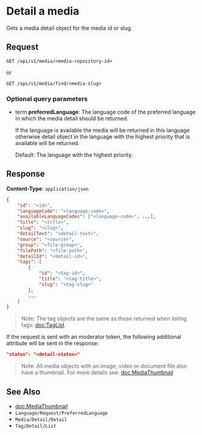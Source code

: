 # Detail a media

Gets a media detail object for the media id or slug.

## Request

    GET /api/v1/media/<media-repository-id>

or

    GET /api/v1/media/find/<media-slug>

### Optional query parameters

- term **preferredLanguage**: The language code of the preferred language in which the media detail should be returned. 

    If the language is available the media will be returned in this language otherwise detail object in the language with the highest priority that is available will be returned. 

    Default: The language with the highest priority.  

## Response

**Content-Type**: `application/json`

```json
{
    "id": "<id>",
    "languageCode": "<language-code>",
    "availableLanguageCodes": ["<language-code>", ...],
    "title": "<title>",
    "slug": "<slug>",
    "detailText": "<detail-text>",
    "source": "<source>",
    "group": "<file-group>",
    "filePath": "<file-path>",
    "detailId": "<detail-id>",
    "tags": [
        {
            "id": "<tag-id>",
            "title": "<tag-title>",
            "slug": "<tag-slug>"
        },
        ...
    ]
}
```

> Note: The tag objects are the same as those returned when listing tags: <doc:TagList>.

If the request is sent with an moderator token, the following additional attribute will be sent in the response: 

```json
"status": "<detail-status>"
```

> Note: All media objects with an image, video or document file also have a thumbnail. For more details see: <doc:MediaThumbnail>

## See Also

* <doc:MediaThumbnail>
* ``Language/Request/PreferredLanguage``
* ``Media/Detail/Detail``
* ``Tag/Detail/List``
